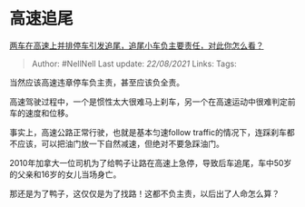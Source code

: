 # 高速追尾
[两车在高速上并排停车引发追尾，追尾小车负主要责任，对此你怎么看？](https://www.zhihu.com/question/434032959/answer/1634036530)

> Author: #NellNell
Last update: *22/08/2021*
Links:
Tags:

当然应该高速违章停车负主责，甚至应该负全责。

高速驾驶过程中，一个是惯性太大很难马上刹车，另一个在高速运动中很难判定前车的速度和位移。

事实上，高速公路正常行驶，也就是基本匀速follow traffic的情况下，连踩刹车都不应该，可以把油门放一下自然减速，但绝对不要急踩油门。

2010年加拿大一位司机为了给鸭子让路在高速上急停，导致后车追尾，车中50岁的父亲和16岁的女儿当场身亡。

那还是为了鸭子，这仅仅是为了找路！这都不负主责，以后出了人命怎么算？

